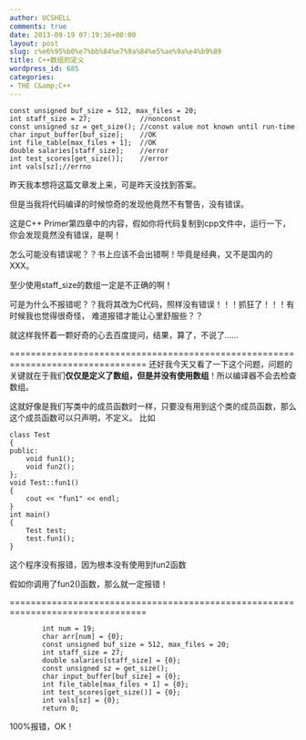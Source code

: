 ```yaml
---
author: UCSHELL
comments: true
date: 2013-09-19 07:19:36+00:00
layout: post
slug: c%e6%95%b0%e7%bb%84%e7%9a%84%e5%ae%9a%e4%b9%89
title: C++数组的定义
wordpress_id: 685
categories:
- THE C&amp;C++
---
```


	const unsigned buf_size = 512, max_files = 20;
    int staff_size = 27;            //nonconst
    const unsigned sz = get_size(); //const value not known until run-time
    char input_buffer[buf_size];    //OK
    int file_table[max_files + 1];  //OK
    double salaries[staff_size];    //error
    int test_scores[get_size()];    //error
    int vals[sz];//errno


昨天我本想将这篇文章发上来，可是昨天没找到答案。

但是当我将代码编译的时候惊奇的发现他竟然不有警告，没有错误。

这是C++ Primer第四章中的内容，假如你将代码复制到cpp文件中，运行一下，你会发现竟然没有错误，是啊！

怎么可能没有错误呢？？书上应该不会出错啊！毕竟是经典，又不是国内的XXX。

至少使用staff_size的数组一定是不正确的啊！

可是为什么不报错呢？？我将其改为C代码，照样没有错误！！！抓狂了！！！有时候我也觉得很奇怪，
难道报错才能让心里舒服些？？


就这样我怀着一颗好奇的心去百度提问，结果，算了，不说了……

================================================================================
还好我今天又看了一下这个问题，问题的关键就在于我们**仅仅是定义了数组，但是并没有使用数组**！所以编译器不会去检查数组。

这就好像是我们写类中的成员函数时一样，只要没有用到这个类的成员函数，那么这个成员函数可以只声明，不定义。
比如

    
    class Test
    {
    public:
    	void fun1();
    	void fun2();
    };
    void Test::fun1()
    {
    	cout << "fun1" << endl;
    }
    int main()
    {
    	Test test;
    	test.fun1();
    }


这个程序没有报错，因为根本没有使用到fun2函数

假如你调用了fun2()函数，那么就一定报错！

================================================================================

    
            int num = 19;
            char arr[num] = {0};
            const unsigned buf_size = 512, max_files = 20;
            int staff_size = 27;
            double salaries[staff_size] = {0};
            const unsigned sz = get_size();
            char input_buffer[buf_size] = {0};
            int file_table[max_files + 1] = {0};
            int test_scores[get_size()] = {0};
            int vals[sz] = {0};
            return 0;


100%报错，OK！
